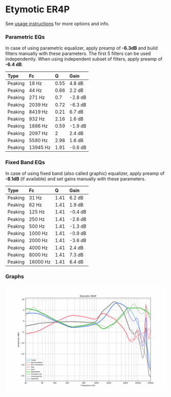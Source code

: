 # Etymotic ER4P
See [usage instructions](https://github.com/jaakkopasanen/AutoEq#usage) for more options and info.

### Parametric EQs
In case of using parametric equalizer, apply preamp of **-6.3dB** and build filters manually
with these parameters. The first 5 filters can be used independently.
When using independent subset of filters, apply preamp of **-6.4 dB**.

| Type    | Fc       |    Q | Gain    |
|:--------|:---------|:-----|:--------|
| Peaking | 18 Hz    | 0.55 | 4.8 dB  |
| Peaking | 44 Hz    | 0.66 | 2.2 dB  |
| Peaking | 271 Hz   | 0.7  | -2.8 dB |
| Peaking | 2039 Hz  | 0.72 | -6.3 dB |
| Peaking | 8419 Hz  | 0.21 | 6.7 dB  |
| Peaking | 932 Hz   | 2.16 | 1.6 dB  |
| Peaking | 1886 Hz  | 0.59 | -1.9 dB |
| Peaking | 2097 Hz  | 2    | 2.4 dB  |
| Peaking | 5580 Hz  | 2.98 | 1.6 dB  |
| Peaking | 13945 Hz | 1.91 | -0.6 dB |

### Fixed Band EQs
In case of using fixed band (also called graphic) equalizer, apply preamp of **-8.1dB**
(if available) and set gains manually with these parameters.

| Type    | Fc       |    Q | Gain    |
|:--------|:---------|:-----|:--------|
| Peaking | 31 Hz    | 1.41 | 6.2 dB  |
| Peaking | 62 Hz    | 1.41 | 1.9 dB  |
| Peaking | 125 Hz   | 1.41 | -0.4 dB |
| Peaking | 250 Hz   | 1.41 | -2.6 dB |
| Peaking | 500 Hz   | 1.41 | -1.3 dB |
| Peaking | 1000 Hz  | 1.41 | -0.9 dB |
| Peaking | 2000 Hz  | 1.41 | -3.6 dB |
| Peaking | 4000 Hz  | 1.41 | 2.4 dB  |
| Peaking | 8000 Hz  | 1.41 | 7.3 dB  |
| Peaking | 16000 Hz | 1.41 | 6.4 dB  |

### Graphs
![](./Etymotic%20ER4P.png)